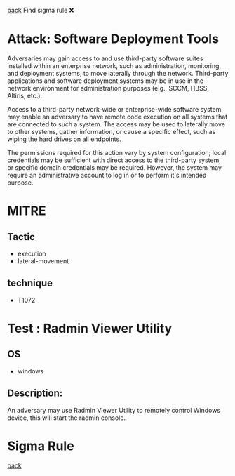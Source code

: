 
[back](../index.md)
Find sigma rule :x: 

# Attack: Software Deployment Tools 

Adversaries may gain access to and use third-party software suites installed within an enterprise network, such as administration, monitoring, and deployment systems, to move laterally through the network. Third-party applications and software deployment systems may be in use in the network environment for administration purposes (e.g., SCCM, HBSS, Altiris, etc.).

Access to a third-party network-wide or enterprise-wide software system may enable an adversary to have remote code execution on all systems that are connected to such a system. The access may be used to laterally move to other systems, gather information, or cause a specific effect, such as wiping the hard drives on all endpoints.

The permissions required for this action vary by system configuration; local credentials may be sufficient with direct access to the third-party system, or specific domain credentials may be required. However, the system may require an administrative account to log in or to perform it's intended purpose.

# MITRE
## Tactic
  - execution
  - lateral-movement


## technique
  - T1072


# Test : Radmin Viewer Utility
## OS
  - windows


## Description:
An adversary may use Radmin Viewer Utility to remotely control Windows device, this will start the radmin console.


# Sigma Rule


[back](../index.md)
